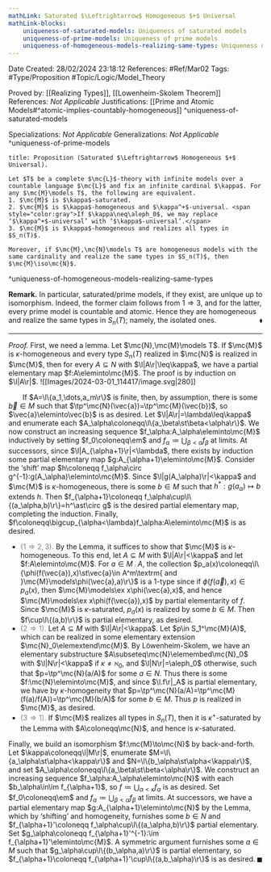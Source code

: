 ```yaml
---
mathLink: Saturated $\Leftrightarrow$ Homogeneous $+$ Universal
mathLink-blocks:
    uniqueness-of-saturated-models: Uniqueness of saturated models
    uniqueness-of-prime-models: Uniqueness of prime models
    uniqueness-of-homogeneous-models-realizing-same-types: Uniqueness of homogeneous models realizing same types
---
```


<div class="topSpace"></div>

Date Created: 28/02/2024 23:18:12
References: #Ref/Mar02
Tags: #Type/Proposition #Topic/Logic/Model_Theory

Proved by: [[Realizing Types]], [[Lowenheim-Skolem Theorem]]
References: <i>Not Applicable</i>
Justifications: [[Prime and Atomic Models#^atomic-implies-countably-homogeneous]]
^uniqueness-of-saturated-models

Specializations: <i>Not Applicable</i>
Generalizations: <i>Not Applicable</i>
^uniqueness-of-prime-models

``` ad-Proposition
title: Proposition (Saturated $\Leftrightarrow$ Homogeneous $+$ Universal).

Let $T$ be a complete $\mc{L}$-theory with infinite models over a countable language $\mc{L}$ and fix an infinite cardinal $\kappa$. For any $\mc{M}\models T$, the following are equivalent.
1. $\mc{M}$ is $\kappa$-saturated.
2. $\mc{M}$ is $\kappa$-homogeneous and $\kappa^+$-universal. <span style="color:gray">If $\kappa\neq\aleph_0$, we may replace ‘$\kappa^+$-universal’ with ‘$\kappa$-universal’.</span>
3. $\mc{M}$ is $\kappa$-homogeneous and realizes all types in $S_n(T)$.

Moreover, if $\mc{M},\mc{N}\models T$ are homogeneous models with the same cardinality and realize the same types in $S_n(T)$, then $\mc{M}\iso\mc{N}$.

```
^uniqueness-of-homogeneous-models-realizing-same-types

<b>Remark.</b> In particular, saturated/prime models, if they exist, are unique up to isomorphism. Indeed, the former claim follows from $1\Rightarrow3$, and for the latter, every prime model is countable and atomic. Hence they are homogeneous and realize the same types in $S_n(T)$; namely, the isolated ones.<span style="float:right;">$\blacklozenge$</span>

---

<i>Proof.</i> First, we need a lemma. Let $\mc{N},\mc{M}\models T$. If $\mc{M}$ is $\kappa$-homogeneous and every type $S_n(T)$ realized in $\mc{N}$ is realized in $\mc{M}$, then for every $A\subseteq N$ with $\l|A\r|\leq\kappa$, we have a partial elementary map $f:A\eleminto\mc{M}$. The proof is by induction on $\l|A\r|$.
<span class="floatRight">![[Images/2024-03-01_114417/image.svg|280]]</span>

&emsp;&emsp;If $A=\l\{a_1,\dots,a_m\r\}$ is finite, then, by assumption, there is some $\vec{b}\in M$ such that $\tp^\mc{N}(\vec{a})=\tp^\mc{M}(\vec{b})$, so $\vec{a}\eleminto\vec{b}$ is as desired. Let $\l|A\r|=\lambda\leq\kappa$ and enumerate each $A_\alpha\coloneqq\l\{a_\beta\st\beta<\alpha\r\}$. We now construct an increasing sequence $f_\alpha:A_\alpha\eleminto\mc{M}$ inductively by setting $f_0\coloneqq\em$ and $f_\alpha\coloneqq\bigcup_{\beta<\alpha}f_\beta$ at limits. At successors, since $\l|A_{\alpha+1}\r|<\lambda$, there exists by induction some partial elementary map $g:A_{\alpha+1}\eleminto\mc{M}$. Consider the ‘shift’ map $h\coloneqq f_\alpha\circ g^{-1}:g(A_\alpha)\eleminto\mc{M}$. Since $\l|g(A_\alpha)\r|<\kappa$ and $\mc{M}$ is  $\kappa$-homogeneous, there is some $b\in M$ such that $h^\ast:g(a_\alpha)\mapsto b$ extends $h$. Then $f_{\alpha+1}\coloneqq f_\alpha\cup\l\{(a_\alpha,b)\r\}=h^\ast\circ g$ is the desired partial elementary map, completing the induction. Finally, $f\coloneqq\bigcup_{\alpha<\lambda}f_\alpha:A\eleminto\mc{M}$ is as desired.
* <span style="color:gray">($1\Rightarrow2,3$).</span> By the Lemma, it suffices to show that $\mc{M}$ is $\kappa$-homogeneous. To this end, let $A\subseteq M$ with $\l|A\r|<\kappa$ and let $f:A\eleminto\mc{M}$. For $a\in M\comp A$, the collection $p_a(x)\coloneqq\l\{\phi(f(\vec{a}),x)\st\vec{a}\in A^m\textrm{ and }\mc{M}\models\phi(\vec{a},a)\r\}$ is a $1$-type since if $\phi(f(\vec{a}),x)\in p_a(x)$, then $\mc{M}\models\ex x\phi(\vec{a},x)$, and hence $\mc{M}\models\ex x\phi(f(\vec{a}),x)$ by partial elementarity of $f$. Since $\mc{M}$ is $\kappa$-saturated, $p_a(x)$ is realized by some $b\in M$. Then $f\cup\l\{(a,b)\r\}$ is partial elementary, as desired.
* <span style="color:gray">($2\Rightarrow1$).</span> Let $A\subseteq M$ with $\l|A\r|<\kappa$. Let $p\in S_1^\mc{M}(A)$, which can be realized in some elementary extension $\mc{N}_0\elemextend\mc{M}$. By Löwenheim-Skolem, we have an elementary substructure $A\subseteq\mc{N}\elemembed\mc{N}_0$ with $\l|N\r|<\kappa$ if $\kappa\neq\aleph_0$, and $\l|N\r|=\aleph_0$ otherwise, such that $p=\tp^\mc{N}(a/A)$ for some $a\in N$. Thus there is some $f:\mc{N}\eleminto\mc{M}$, and since $\l.f\r|_A$ is partial elementary, we have by $\kappa$-homogeneity that $p=\tp^\mc{N}(a/A)=\tp^\mc{M}(f(a)/f(A))=\tp^\mc{M}(b/A)$ for some $b\in M$. Thus $p$ is realized in $\mc{M}$, as desired.
* <span style="color:gray">($3\Rightarrow1$).</span> If $\mc{M}$ realizes all types in $S_n(T)$, then it is $\kappa^+$-saturated by the Lemma with $A\coloneqq\mc{N}$, and hence is $\kappa$-saturated.

Finally, we build an isomorphism $f:\mc{M}\to\mc{N}$ by back-and-forth. Let $\kappa\coloneqq\l|M\r|$, enumerate $M=\l\{a_\alpha\st\alpha<\kappa\r\}$ and $N=\l\{b_\alpha\st\alpha<\kappa\r\}$, and set $A_\alpha\coloneqq\l\{a_\beta\st\beta<\alpha\r\}$. We construct an increasing sequence $f_\alpha:A_\alpha\eleminto\mc{N}$ with each $b_\alpha\in\im f_{\alpha+1}$, so $f\coloneqq\bigcup_{\alpha<\kappa}f_\alpha$ is as desired. Set $f_0\coloneqq\em$ and $f_\alpha\coloneqq\bigcup_{\beta<\alpha}f_\beta$ at limits. At successors, we have a partial elementary map $g:A_{\alpha+1}\eleminto\mc{N}$ by the Lemma, which by ‘shifting’ and homogeneity, furnishes some $b\in N$ and $f_{\alpha+1}'\coloneqq f_\alpha\cup\l\{(a_\alpha,b)\r\}$ partial elementary. Set $g_\alpha\coloneqq f_{\alpha+1}'^{-1}:\im f_{\alpha+1}'\eleminto\mc{M}$. A symmetric argument furnishes some $a\in M$ such that $g_\alpha\cup\l\{(b_\alpha,a)\r\}$ is partial elementary, so $f_{\alpha+1}\coloneqq f_{\alpha+1}'\cup\l\{(a,b_\alpha)\r\}$ is as desired.<span style="float:right;">$\blacksquare$</span>
